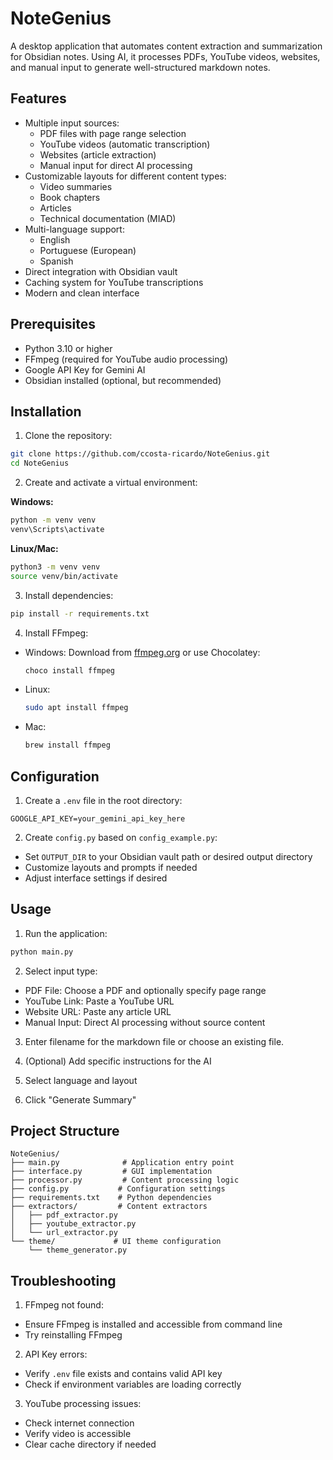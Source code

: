 # NoteGenius

A desktop application that automates content extraction and summarization for Obsidian notes. Using AI, it processes PDFs, YouTube videos, websites, and manual input to generate well-structured markdown notes.

## Features
- Multiple input sources:
  - PDF files with page range selection
  - YouTube videos (automatic transcription)
  - Websites (article extraction)
  - Manual input for direct AI processing
- Customizable layouts for different content types:
  - Video summaries
  - Book chapters
  - Articles
  - Technical documentation (MIAD)
- Multi-language support:
  - English
  - Portuguese (European)
  - Spanish
- Direct integration with Obsidian vault
- Caching system for YouTube transcriptions
- Modern and clean interface

## Prerequisites
- Python 3.10 or higher
- FFmpeg (required for YouTube audio processing)
- Google API Key for Gemini AI
- Obsidian installed (optional, but recommended)

## Installation

1. Clone the repository:
```bash
git clone https://github.com/ccosta-ricardo/NoteGenius.git
cd NoteGenius
```

2. Create and activate a virtual environment:

**Windows:** 
```bash
python -m venv venv
venv\Scripts\activate
```

**Linux/Mac:** 
```bash
python3 -m venv venv
source venv/bin/activate
```

3. Install dependencies:
```bash
pip install -r requirements.txt
```

4. Install FFmpeg:
- Windows: Download from [ffmpeg.org](https://ffmpeg.org/download.html) or use Chocolatey:
  ```bash
  choco install ffmpeg
  ```
- Linux:
  ```bash
  sudo apt install ffmpeg
  ```
- Mac:
  ```bash
  brew install ffmpeg
  ```

## Configuration

1. Create a `.env` file in the root directory:
```env
GOOGLE_API_KEY=your_gemini_api_key_here
```

2. Create `config.py` based on `config_example.py`:
- Set `OUTPUT_DIR` to your Obsidian vault path or desired output directory
- Customize layouts and prompts if needed
- Adjust interface settings if desired

## Usage

1. Run the application:
```bash
python main.py
```

2. Select input type:
- PDF File: Choose a PDF and optionally specify page range
- YouTube Link: Paste a YouTube URL
- Website URL: Paste any article URL
- Manual Input: Direct AI processing without source content

3. Enter filename for the markdown file or choose an existing file.

4. (Optional) Add specific instructions for the AI

5. Select language and layout

6. Click "Generate Summary"

## Project Structure
```
NoteGenius/
├── main.py              # Application entry point
├── interface.py         # GUI implementation
├── processor.py         # Content processing logic
├── config.py           # Configuration settings
├── requirements.txt    # Python dependencies
├── extractors/         # Content extractors
│   ├── pdf_extractor.py
│   ├── youtube_extractor.py
│   └── url_extractor.py
└── theme/             # UI theme configuration
    └── theme_generator.py
```

## Troubleshooting

1. FFmpeg not found:
- Ensure FFmpeg is installed and accessible from command line
- Try reinstalling FFmpeg

2. API Key errors:
- Verify `.env` file exists and contains valid API key
- Check if environment variables are loading correctly

3. YouTube processing issues:
- Check internet connection
- Verify video is accessible
- Clear cache directory if needed


